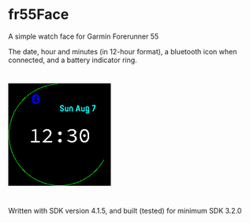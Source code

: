 # fr55Face
A simple watch face for Garmin Forerunner 55

The date,
hour and minutes (in 12-hour format),
a bluetooth icon when connected,
and a battery indicator ring.

#
![Watch face](fr55Face.png)
#

Written with SDK version 4.1.5, and built (tested) for minimum SDK 3.2.0
